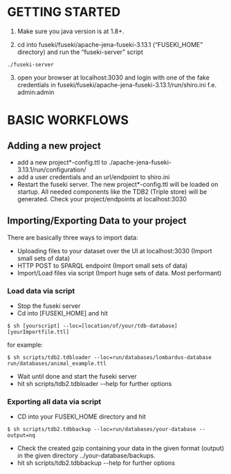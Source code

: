 
# GETTING STARTED

1. Make sure you java version is at 1.8+. 


2. cd into fuseki/fuseki/apache-jena-fuseki-3.13.1 (“FUSEKI_HOME” directory) and run the “fuseki-server” script

```
./fuseki-server

```

3. open your browser at localhost:3030 and login with one of the fake credentials in fuseki/fuseki/apache-jena-fuseki-3.13.1/run/shiro.ini f.e. admin:admin

# BASIC WORKFLOWS

## Adding a new project


* add a new project*-config.ttl to ./apache-jena-fuseki-3.13.1/run/configuration/
* add a user credentials and an url/endpoint to shiro.ini
* Restart the fuseki server. The new project*-config.ttl will be loaded on startup. All needed components like the TDB2 (Triple store) will be generated. Check your project/endpoints at localhost:3030

## Importing/Exporting Data to your project

There are basically three ways to import data:

* Uploading files to your dataset over the UI at localhost:3030 (Import small sets of data)
* HTTP POST to SPARQL endpoint (Import small sets of data)
* Import/Load files via script (Import huge sets of data. Most performant)

### Load data via script

* Stop the fuseki server
* Cd into [FUSEKI_HOME] and hit
```
$ sh [yourscript] --loc=[location/of/your/tdb-database] [yourImportfile.ttl]
```
for example:
```
$ sh scripts/tdb2.tdbloader --loc=run/databases/lombardus-database run/databases/animal_example.ttl
```
* Wait until done and start the fuseki server
* hit sh scripts/tdb2.tdbloader --help for further options

### Exporting all data via script

* CD into your FUSEKI_HOME directory and hit
```
$ sh scripts/tdb2.tdbbackup --loc=run/databases/your-database --output=nq
```
* Check the created gzip containing your data in the given format (output) in the given directory ../your-database/backups. 
* hit sh scripts/tdb2.tdbbackup --help for further options

